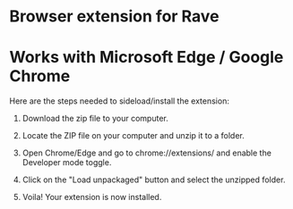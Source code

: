 # Browser extension for Rave
# Works with Microsoft Edge / Google Chrome

Here are the steps needed to sideload/install the extension:

1. Download the zip file to your computer.

2. Locate the ZIP file on your computer and unzip it to a folder.

3. Open Chrome/Edge and go to chrome://extensions/ and enable the Developer mode toggle.

4. Click on the "Load unpackaged" button and select the unzipped folder.

5. Voila! Your extension is now installed.